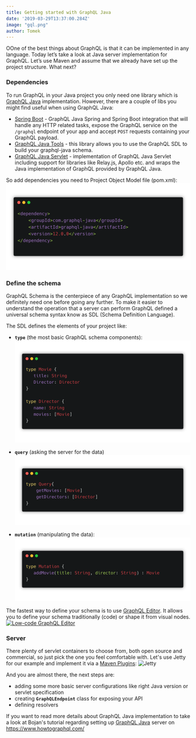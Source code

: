 ```yaml
---
title: Getting started with GraphQL Java
date: '2019-03-29T13:37:00.284Z'
image: "gql.png"
author: Tomek
---
```

OOne of the best things about GraphQL is that it can be implemented in any language. Today let’s take a look at Java server implementation for GraphQL. Let’s use Maven and assume that we already have set up the project structure. What next?


### Dependencies
To run GraphQL in your Java project you only need one library which is  [GraphQL Java](https://github.com/graphql-java/graphql-java) implementation. However, there are a couple of libs you might find useful when using GraphQL Java:
- [Spring Boot](https://github.com/graphql-java/graphql-java-spring) - GraphQL Java Spring and Spring Boot integration that will handle any HTTP related tasks, expose the GraphQL service on the `/graphql` endpoint of your app and accept `POST` requests containing your GraphQL payload. 
- [GraphQL Java Tools](https://github.com/graphql-java-kickstart/graphql-java-tools) - this library allows you to use the GraphQL SDL to build your graphql-java schema. 
- [GraphQL Java Servlet](https://github.com/graphql-java-kickstart/graphql-java-servlet) - implementation of GraphQL Java Servlet including support for libraries like Relay.js, Apollo etc. and wraps the Java implementation of GraphQL provided by GraphQL Java.

So add dependencies you need to Project Object Model file (pom.xml):
![Add GraphQL Java dependency](dependencies.png)

### Define the schema
GraphQL Schema is the centerpiece of any GraphQL implementation so we definitely need one before going any further. To make it easier to understand the operation that a server can perform GraphQL defined a universal schema syntax know as SDL (Schema Definition Language). 

The SDL defines the elements of your project like:

- **`type`** (the most basic GraphQL schema components):
![GraphQL Type](type.png)

- **`query`** (asking the server for the data) 
![GraphQL Query](query.png)

- **`mutation`** (manipulating the data):
![GraphQL Mutation](mutation.png)

 The fastest way to define your schema is to use [GraphQL Editor](https://graphqleditor.com/). It allows you to define your schema traditionally (code) or shape it from visual nodes.
[![Low-code GraphQL Editor](https://thepracticaldev.s3.amazonaws.com/i/sjaue0skobsp62kedwbt.png)](https://graphqleditor.com/)


### Server

There plenty of servlet containers to choose from, both open source and commercial,  so just pick the one you feel comfortable with. Let's use Jetty for our example and   implement it via a [Maven Plugins](https://maven.apache.org/pom.html#Plugins):
![Jetty](https://thepracticaldev.s3.amazonaws.com/i/8za6ezzwuuc83khlaaf6.png)

And you are almost there, the next steps are:
- adding some more basic server configurations like right Java version or servlet specification
- creating **`GraphQLEndpoint`** class for exposing your API
- defining resolvers


If you want to read more details about GraphQL Java implementation to take a look at Bojan's tutorial regarding setting up [GraphQL Java](https://www.howtographql.com/graphql-java/1-getting-started/) server on https://www.howtographql.com/
